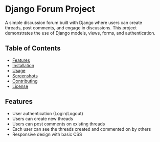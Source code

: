 # Django Forum Project

A simple discussion forum built with Django where users can create threads, post comments, and engage in discussions. This project demonstrates the use of Django models, views, forms, and authentication.

## Table of Contents
- [Features](#features)
- [Installation](#installation)
- [Usage](#usage)
- [Screenshots](#screenshots)
- [Contributing](#contributing)
- [License](#license)

## Features

- User authentication (Login/Logout)
- Users can create new threads
- Users can post comments on existing threads
- Each user can see the threads created and commented on by others
- Responsive design with basic CSS


